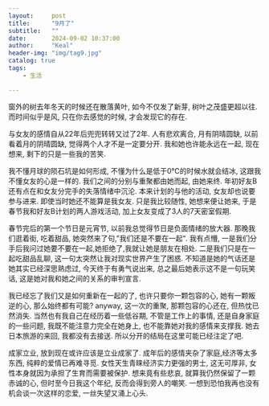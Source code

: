 ```yaml
---
layout:     post
title:      "9月了"
subtitle:   ""
date:       2024-09-02 10:37:00
author:     "Keal"
header-img: "img/tag9.jpg"
catalog: true
tags:
    - 生活

---
```


窗外的树去年冬天的时候还在散落黄叶, 如今不仅发了新芽, 树叶之茂盛更超以往.  而时间似乎是风, 只在你去感觉的时候, 才会发现它的存在.

与女友的感情自从22年后兜兜转转又过了2年. 人有悲欢离合, 月有阴晴圆缺, 以前看着月的阴晴圆缺, 觉得两个人才不是一定要分开. 我和她也许能永远在一起, 现在想来, 剩下的只是一些我的苦笑.

我不懂月球的陨石坑是如何形成,  不懂为什么是低于0℃的时候水就会结冰, 这跟我不懂女友的心是一样的. 我们之间的分别与重聚都由她而起, 由她来终. 年初好友B还有点在和女友分完手的失落情绪中沉沦. 本来计划的与他的活动, 女友却也说要参与进来. 即使当时她还不能算是我女友. 只是我比较随性, 她想来便让她来, 于是春节我和好友B计划的两人游戏活动, 加上女友变成了3人的7天密室假期.

春节完后的第一个节日是元宵节, 以前我总觉得节日是负面情绪的放大器.  那晚我们逛着街, 吃着甜品, 她突然来了句,"我们还是不要在一起". 我有点懵, 一是我们分手后我问过她要不要在一起,她拒绝了,我就让她是朋友在相处. 二是我们只是在一起吃甜品乱聊, 这一句太突然让我对现实世界产生了困惑. 不知道是她的气话还是她其实已经深思熟虑过, 今天终于有勇气说出来, 总之最后她表示这不是一句玩笑话, 这是她对我和她之间的关系的审判宣言.

我已经忘了我们又是如何重新在一起的了, 也许只要你一颗包容的心, 她有一颗叛逆的心, 那么始终都有可能? anyway, 这一次的重聚, 那颗包容的心还在, 但热忱已然消失. 当然也有我自己在经历着一些低谷期, 不管是工作上的事情, 还是自身家庭的一些问题, 我既不能注意力完全在她身上,  也不能靠她对我的感情来支撑我. 她去日本旅游的来回, 我都没有去接送. 所以分开的结局在这里可能已经注定了吧.

成家立业, 放到现在或许应该是立业成家了. 成年后的感情夹杂了家庭,经济等太多东西, 纯粹的爱情已再难寻觅. 女性天生青睐经济实力更强的男士, 这无可厚非, 女性本身就因为承担了生育而需要被保护. 想来竟有些悲哀, 就算我仍然保留了一颗赤诚的心, 但时至今日我这个年纪, 反而会得到旁人的嘲笑. 一想到恐怕我再也没有机会谈一次这样的恋爱, 一丝失望又涌上心头.
